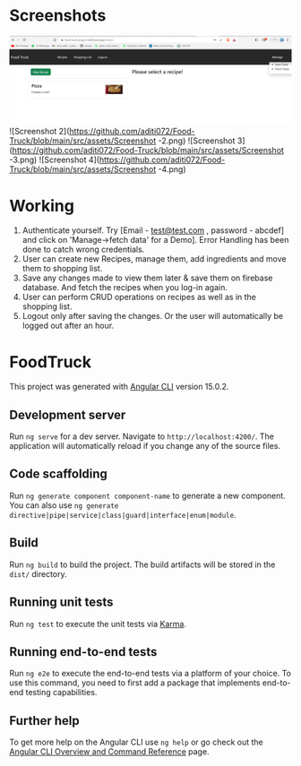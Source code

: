 # Screenshots

![Screenshot 1](https://github.com/aditi072/Food-Truck/blob/main/src/assets/Screenshot-1.png)
![Screenshot 2](https://github.com/aditi072/Food-Truck/blob/main/src/assets/Screenshot -2.png)
![Screenshot 3](https://github.com/aditi072/Food-Truck/blob/main/src/assets/Screenshot -3.png)
![Screenshot 4](https://github.com/aditi072/Food-Truck/blob/main/src/assets/Screenshot -4.png)

# Working 

1) Authenticate yourself. Try [Email - test@test.com , password - abcdef] and click on 'Manage->fetch data' for a Demo]. Error Handling has been done to catch wrong credentials.
2) User can create new Recipes, manage them, add ingredients and move them to shopping list.
3) Save any changes made to view them later & save them on firebase database. And fetch the recipes when you log-in again.
4) User can perform CRUD operations on recipes as well as in the shopping list.
5) Logout only after saving the changes. Or the user will automatically be logged out after an hour.

# FoodTruck

This project was generated with [Angular CLI](https://github.com/angular/angular-cli) version 15.0.2.

## Development server

Run `ng serve` for a dev server. Navigate to `http://localhost:4200/`. The application will automatically reload if you change any of the source files.

## Code scaffolding

Run `ng generate component component-name` to generate a new component. You can also use `ng generate directive|pipe|service|class|guard|interface|enum|module`.

## Build

Run `ng build` to build the project. The build artifacts will be stored in the `dist/` directory.

## Running unit tests

Run `ng test` to execute the unit tests via [Karma](https://karma-runner.github.io).

## Running end-to-end tests

Run `ng e2e` to execute the end-to-end tests via a platform of your choice. To use this command, you need to first add a package that implements end-to-end testing capabilities.

## Further help

To get more help on the Angular CLI use `ng help` or go check out the [Angular CLI Overview and Command Reference](https://angular.io/cli) page.
